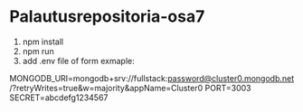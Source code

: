 # Palautusrepositoria-osa7

1. npm install 
2. npm run 
3. add .env file of form exmaple:

MONGODB_URI=mongodb+srv://fullstack:password@cluster0.mongodb.net/?retryWrites=true&w=majority&appName=Cluster0
PORT=3003
SECRET=abcdefg1234567
